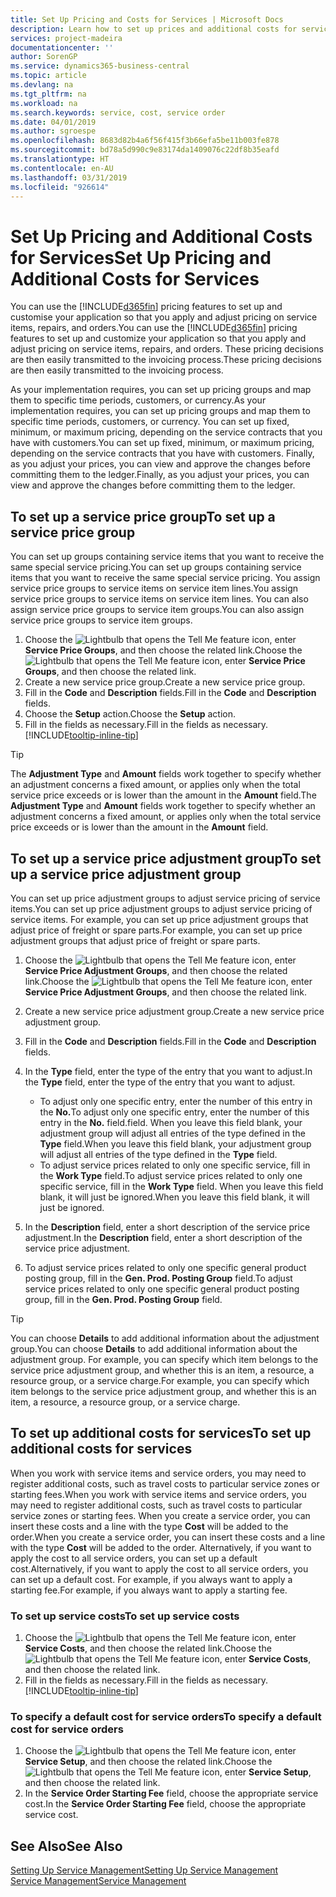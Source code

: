 ```yaml
---
title: Set Up Pricing and Costs for Services | Microsoft Docs
description: Learn how to set up prices and additional costs for services.
services: project-madeira
documentationcenter: ''
author: SorenGP
ms.service: dynamics365-business-central
ms.topic: article
ms.devlang: na
ms.tgt_pltfrm: na
ms.workload: na
ms.search.keywords: service, cost, service order
ms.date: 04/01/2019
ms.author: sgroespe
ms.openlocfilehash: 8683d82b4a6f56f415f3b66efa5be11b003fe878
ms.sourcegitcommit: bd78a5d990c9e83174da1409076c22df8b35eafd
ms.translationtype: HT
ms.contentlocale: en-AU
ms.lasthandoff: 03/31/2019
ms.locfileid: "926614"
---
```

# <a name="set-up-pricing-and-additional-costs-for-services"></a><span data-ttu-id="98446-103">Set Up Pricing and Additional Costs for Services</span><span class="sxs-lookup"><span data-stu-id="98446-103">Set Up Pricing and Additional Costs for Services</span></span>
<span data-ttu-id="98446-104">You can use the [!INCLUDE[d365fin](includes/d365fin_md.md)] pricing features to set up and customise your application so that you apply and adjust pricing on service items, repairs, and orders.</span><span class="sxs-lookup"><span data-stu-id="98446-104">You can use the [!INCLUDE[d365fin](includes/d365fin_md.md)] pricing features to set up and customize your application so that you apply and adjust pricing on service items, repairs, and orders.</span></span> <span data-ttu-id="98446-105">These pricing decisions are then easily transmitted to the invoicing process.</span><span class="sxs-lookup"><span data-stu-id="98446-105">These pricing decisions are then easily transmitted to the invoicing process.</span></span>  
  
<span data-ttu-id="98446-106">As your implementation requires, you can set up pricing groups and map them to specific time periods, customers, or currency.</span><span class="sxs-lookup"><span data-stu-id="98446-106">As your implementation requires, you can set up pricing groups and map them to specific time periods, customers, or currency.</span></span> <span data-ttu-id="98446-107">You can set up fixed, minimum, or maximum pricing, depending on the service contracts that you have with customers.</span><span class="sxs-lookup"><span data-stu-id="98446-107">You can set up fixed, minimum, or maximum pricing, depending on the service contracts that you have with customers.</span></span> <span data-ttu-id="98446-108">Finally, as you adjust your prices, you can view and approve the changes before committing them to the ledger.</span><span class="sxs-lookup"><span data-stu-id="98446-108">Finally, as you adjust your prices, you can view and approve the changes before committing them to the ledger.</span></span>  

## <a name="to-set-up-a-service-price-group"></a><span data-ttu-id="98446-109">To set up a service price group</span><span class="sxs-lookup"><span data-stu-id="98446-109">To set up a service price group</span></span>
<span data-ttu-id="98446-110">You can set up groups containing service items that you want to receive the same special service pricing.</span><span class="sxs-lookup"><span data-stu-id="98446-110">You can set up groups containing service items that you want to receive the same special service pricing.</span></span> <span data-ttu-id="98446-111">You assign service price groups to service items on service item lines.</span><span class="sxs-lookup"><span data-stu-id="98446-111">You assign service price groups to service items on service item lines.</span></span> <span data-ttu-id="98446-112">You can also assign service price groups to service item groups.</span><span class="sxs-lookup"><span data-stu-id="98446-112">You can also assign service price groups to service item groups.</span></span>  

1. <span data-ttu-id="98446-113">Choose the ![Lightbulb that opens the Tell Me feature](media/ui-search/search_small.png "Tell me what you want to do") icon, enter **Service Price Groups**, and then choose the related link.</span><span class="sxs-lookup"><span data-stu-id="98446-113">Choose the ![Lightbulb that opens the Tell Me feature](media/ui-search/search_small.png "Tell me what you want to do") icon, enter **Service Price Groups**, and then choose the related link.</span></span>  
2. <span data-ttu-id="98446-114">Create a new service price group.</span><span class="sxs-lookup"><span data-stu-id="98446-114">Create a new service price group.</span></span>  
3. <span data-ttu-id="98446-115">Fill in the **Code** and **Description** fields.</span><span class="sxs-lookup"><span data-stu-id="98446-115">Fill in the **Code** and **Description** fields.</span></span>  
4. <span data-ttu-id="98446-116">Choose the **Setup** action.</span><span class="sxs-lookup"><span data-stu-id="98446-116">Choose the **Setup** action.</span></span>  
2. <span data-ttu-id="98446-117">Fill in the fields as necessary.</span><span class="sxs-lookup"><span data-stu-id="98446-117">Fill in the fields as necessary.</span></span> [!INCLUDE[tooltip-inline-tip](includes/tooltip-inline-tip_md.md)]  

 > [!Tip]
 > <span data-ttu-id="98446-118">The **Adjustment Type** and **Amount** fields work together to specify whether an adjustment concerns a fixed amount, or applies only when the total service price exceeds or is lower than the amount in the **Amount** field.</span><span class="sxs-lookup"><span data-stu-id="98446-118">The **Adjustment Type** and **Amount** fields work together to specify whether an adjustment concerns a fixed amount, or applies only when the total service price exceeds or is lower than the amount in the **Amount** field.</span></span>  

## <a name="to-set-up-a-service-price-adjustment-group"></a><span data-ttu-id="98446-119">To set up a service price adjustment group</span><span class="sxs-lookup"><span data-stu-id="98446-119">To set up a service price adjustment group</span></span>  
<span data-ttu-id="98446-120">You can set up price adjustment groups to adjust service pricing of service items.</span><span class="sxs-lookup"><span data-stu-id="98446-120">You can set up price adjustment groups to adjust service pricing of service items.</span></span> <span data-ttu-id="98446-121">For example, you can set up price adjustment groups that adjust price of freight or spare parts.</span><span class="sxs-lookup"><span data-stu-id="98446-121">For example, you can set up price adjustment groups that adjust price of freight or spare parts.</span></span>  
  
1. <span data-ttu-id="98446-122">Choose the ![Lightbulb that opens the Tell Me feature](media/ui-search/search_small.png "Tell me what you want to do") icon, enter **Service Price Adjustment Groups**, and then choose the related link.</span><span class="sxs-lookup"><span data-stu-id="98446-122">Choose the ![Lightbulb that opens the Tell Me feature](media/ui-search/search_small.png "Tell me what you want to do") icon, enter **Service Price Adjustment Groups**, and then choose the related link.</span></span>  
2. <span data-ttu-id="98446-123">Create a new service price adjustment group.</span><span class="sxs-lookup"><span data-stu-id="98446-123">Create a new service price adjustment group.</span></span>  
3. <span data-ttu-id="98446-124">Fill in the **Code** and **Description** fields.</span><span class="sxs-lookup"><span data-stu-id="98446-124">Fill in the **Code** and **Description** fields.</span></span>  
4. <span data-ttu-id="98446-125">In the **Type** field, enter the type of the entry that you want to adjust.</span><span class="sxs-lookup"><span data-stu-id="98446-125">In the **Type** field, enter the type of the entry that you want to adjust.</span></span>  
  
    * <span data-ttu-id="98446-126">To adjust only one specific entry, enter the number of this entry in the **No.**</span><span class="sxs-lookup"><span data-stu-id="98446-126">To adjust only one specific entry, enter the number of this entry in the **No.**</span></span> <span data-ttu-id="98446-127">field.</span><span class="sxs-lookup"><span data-stu-id="98446-127">field.</span></span> <span data-ttu-id="98446-128">When you leave this field blank, your adjustment group will adjust all entries of the type defined in the **Type** field.</span><span class="sxs-lookup"><span data-stu-id="98446-128">When you leave this field blank, your adjustment group will adjust all entries of the type defined in the **Type** field.</span></span>  
    * <span data-ttu-id="98446-129">To adjust service prices related to only one specific service, fill in the **Work Type** field.</span><span class="sxs-lookup"><span data-stu-id="98446-129">To adjust service prices related to only one specific service, fill in the **Work Type** field.</span></span> <span data-ttu-id="98446-130">When you leave this field blank, it will just be ignored.</span><span class="sxs-lookup"><span data-stu-id="98446-130">When you leave this field blank, it will just be ignored.</span></span>  
  
5. <span data-ttu-id="98446-131">In the **Description** field, enter a short description of the service price adjustment.</span><span class="sxs-lookup"><span data-stu-id="98446-131">In the **Description** field, enter a short description of the service price adjustment.</span></span>  
6. <span data-ttu-id="98446-132">To adjust service prices related to only one specific general product posting group, fill in the **Gen. Prod. Posting Group** field.</span><span class="sxs-lookup"><span data-stu-id="98446-132">To adjust service prices related to only one specific general product posting group, fill in the **Gen. Prod. Posting Group** field.</span></span>

> [!Tip]
> <span data-ttu-id="98446-133">You can choose **Details** to add additional information about the adjustment group.</span><span class="sxs-lookup"><span data-stu-id="98446-133">You can choose **Details** to add additional information about the adjustment group.</span></span> <span data-ttu-id="98446-134">For example, you can specify which item belongs to the service price adjustment group, and whether this is an item, a resource, a resource group, or a service charge.</span><span class="sxs-lookup"><span data-stu-id="98446-134">For example, you can specify which item belongs to the service price adjustment group, and whether this is an item, a resource, a resource group, or a service charge.</span></span>  

## <a name="to-set-up-additional-costs-for-services"></a><span data-ttu-id="98446-135">To set up additional costs for services</span><span class="sxs-lookup"><span data-stu-id="98446-135">To set up additional costs for services</span></span>
<span data-ttu-id="98446-136">When you work with service items and service orders, you may need to register additional costs, such as travel costs to particular service zones or starting fees.</span><span class="sxs-lookup"><span data-stu-id="98446-136">When you work with service items and service orders, you may need to register additional costs, such as travel costs to particular service zones or starting fees.</span></span> <span data-ttu-id="98446-137">When you create a service order, you can insert these costs and a line with the type **Cost** will be added to the order.</span><span class="sxs-lookup"><span data-stu-id="98446-137">When you create a service order, you can insert these costs and a line with the type **Cost** will be added to the order.</span></span> <span data-ttu-id="98446-138">Alternatively, if you want to apply the cost to all service orders, you can set up a default cost.</span><span class="sxs-lookup"><span data-stu-id="98446-138">Alternatively, if you want to apply the cost to all service orders, you can set up a default cost.</span></span> <span data-ttu-id="98446-139">For example, if you always want to apply a starting fee.</span><span class="sxs-lookup"><span data-stu-id="98446-139">For example, if you always want to apply a starting fee.</span></span>
  
### <a name="to-set-up-service-costs"></a><span data-ttu-id="98446-140">To set up service costs</span><span class="sxs-lookup"><span data-stu-id="98446-140">To set up service costs</span></span>
1. <span data-ttu-id="98446-141">Choose the ![Lightbulb that opens the Tell Me feature](media/ui-search/search_small.png "Tell me what you want to do") icon, enter **Service Costs**, and then choose the related link.</span><span class="sxs-lookup"><span data-stu-id="98446-141">Choose the ![Lightbulb that opens the Tell Me feature](media/ui-search/search_small.png "Tell me what you want to do") icon, enter **Service Costs**, and then choose the related link.</span></span> 
2. <span data-ttu-id="98446-142">Fill in the fields as necessary.</span><span class="sxs-lookup"><span data-stu-id="98446-142">Fill in the fields as necessary.</span></span> [!INCLUDE[tooltip-inline-tip](includes/tooltip-inline-tip_md.md)]  

### <a name="to-specify-a-default-cost-for-service-orders"></a><span data-ttu-id="98446-143">To specify a default cost for service orders</span><span class="sxs-lookup"><span data-stu-id="98446-143">To specify a default cost for service orders</span></span>
1. <span data-ttu-id="98446-144">Choose the ![Lightbulb that opens the Tell Me feature](media/ui-search/search_small.png "Tell me what you want to do") icon, enter **Service Setup**, and then choose the related link.</span><span class="sxs-lookup"><span data-stu-id="98446-144">Choose the ![Lightbulb that opens the Tell Me feature](media/ui-search/search_small.png "Tell me what you want to do") icon, enter **Service Setup**, and then choose the related link.</span></span> 
2. <span data-ttu-id="98446-145">In the **Service Order Starting Fee** field, choose the appropriate service cost.</span><span class="sxs-lookup"><span data-stu-id="98446-145">In the **Service Order Starting Fee** field, choose the appropriate service cost.</span></span>

## <a name="see-also"></a><span data-ttu-id="98446-146">See Also</span><span class="sxs-lookup"><span data-stu-id="98446-146">See Also</span></span>
[<span data-ttu-id="98446-147">Setting Up Service Management</span><span class="sxs-lookup"><span data-stu-id="98446-147">Setting Up Service Management</span></span>](service-setup-service.md)  
[<span data-ttu-id="98446-148">Service Management</span><span class="sxs-lookup"><span data-stu-id="98446-148">Service Management</span></span>](service-service.md)  

